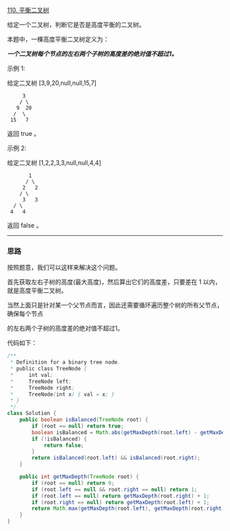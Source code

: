 [110. 平衡二叉树](https://leetcode-cn.com/problems/balanced-binary-tree/)

给定一个二叉树，判断它是否是高度平衡的二叉树。

本题中，一棵高度平衡二叉树定义为：

***一个二叉树每个节点的左右两个子树的高度差的绝对值不超过1。***

示例 1:

给定二叉树 [3,9,20,null,null,15,7]

         3
        / \
       9  20
      /  \
     15   7

 返回 true 。

示例 2:

给定二叉树 [1,2,2,3,3,null,null,4,4]

           1
          / \
         2   2
        / \
    	 3   3
      / \
     4   4

返回 false 。

<hr/>

### 思路

按照题意，我们可以这样来解决这个问题。

首先获取左右子树的高度(最大高度)，然后算出它们的高度差，只要差在 1 以内，就是高度平衡二叉树。

当然上面只是针对某一个父节点而言，因此还需要循环遍历整个树的所有父节点，确保每个节点

的左右两个子树的高度差的绝对值不超过1。

代码如下：

```java
/**
 * Definition for a binary tree node.
 * public class TreeNode {
 *     int val;
 *     TreeNode left;
 *     TreeNode right;
 *     TreeNode(int x) { val = x; }
 * }
 */
class Solution {
    public boolean isBalanced(TreeNode root) {
        if (root == null) return true;
        boolean isBalanced = Math.abs(getMaxDepth(root.left) - getMaxDepth(root.right)) <= 1;
        if (!isBalanced) {
            return false;
        }
        return isBalanced(root.left) && isBalanced(root.right);
    }

    public int getMaxDepth(TreeNode root) {
        if (root == null) return 0;
        if (root.left == null && root.right == null) return 1;
        if (root.left == null) return getMaxDepth(root.right) + 1;
        if (root.right == null) return getMaxDepth(root.left) + 1;
        return Math.max(getMaxDepth(root.left), getMaxDepth(root.right)) + 1;
    }
}
```
